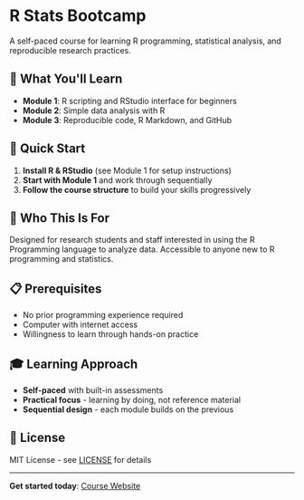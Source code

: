 # R Stats Bootcamp

A self-paced course for learning R programming, statistical analysis, and reproducible research practices.

## 🎯 What You'll Learn

- **Module 1**: R scripting and RStudio interface for beginners
- **Module 2**: Simple data analysis with R
- **Module 3**: Reproducible code, R Markdown, and GitHub

## 🚀 Quick Start

1. **Install R & RStudio** (see Module 1 for setup instructions)
2. **Start with Module 1** and work through sequentially
3. **Follow the course structure** to build your skills progressively

## 👥 Who This Is For

Designed for research students and staff interested in using the R Programming language to analyze data. Accessible to anyone new to R programming and statistics.

## 📋 Prerequisites

- No prior programming experience required
- Computer with internet access
- Willingness to learn through hands-on practice

## 🎓 Learning Approach

- **Self-paced** with built-in assessments
- **Practical focus** - learning by doing, not reference material
- **Sequential design** - each module builds on the previous

## 📄 License

MIT License - see [LICENSE](LICENSE) for details


---

**Get started today**: [Course Website](https://rstats-bootcamp.github.io/website/)
